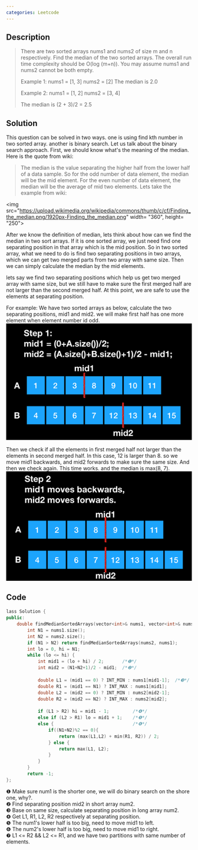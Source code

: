```yaml
---
categories: Leetcode
---
```

## Description
>There are two sorted arrays nums1 and nums2 of size m and n respectively.
>Find the median of the two sorted arrays. The overall run time complexity should be O(log (m+n)).
>You may assume nums1 and nums2 cannot be both empty.
>
>Example 1:
nums1 = [1, 3]
nums2 = [2]
The median is 2.0
>
>Example 2:
nums1 = [1, 2]
nums2 = [3, 4]
>
>The median is (2 + 3)/2 = 2.5

## Solution
This question can be solved in two ways. one is using find kth number in two sorted array. another is binary search. Let us talk about the binary search approach.
First, we should know what's the meaning of the median. Here is the quote from wiki:
> The median is the value separating the higher half from the lower half of a data sample.
So for the odd number of data element, the median will be the mid element. For the even number of data element, the median will be the average of mid two elements. Lets take the example from wiki:

<img src="https://upload.wikimedia.org/wikipedia/commons/thumb/c/cf/Finding_the_median.png/1920px-Finding_the_median.png" width= "360", height= "250">  

After we know the definition of median, lets think about how can we find the median in two sort arrays. If it is one sorted array, we just need find one separating position in that array which is the mid position. So in two sorted array, what we need to do is find two separating positions in two arrays, which we can get two merged parts from two array with same size. Then we can simply calculate the median by the mid elements.  

lets say we find two separating positions which help us get two merged array with same size,  but we still have to make sure the first merged half are not larger than the second merged half. At this point, we are safe to use the elements at separating position.  

For example:
We have two sorted arrays as below, calculate the two separating positions, mid1 and mid2. we will make first half has one more element when element number id odd.  
![Step 1](../media/pic/04_01.png)   

Then we check if all the elements in first  merged half not larger than the elements in second merged half. In this case, 12 is larger than 8. so we move mid1 backwards, and mid2 forwards to make sure the same size. And then we check again. This time works. and the median is max(8, 7).  
![Step 2](../media/pic/04_02.png)  


## Code
```cpp
lass Solution {
public:
    double findMedianSortedArrays(vector<int>& nums1, vector<int>& nums2) {
        int N1 = nums1.size();
        int N2 = nums2.size();
        if (N1 > N2) return findMedianSortedArrays(nums2, nums1);	
        int lo = 0, hi = N1;
        while (lo <= hi) {
            int mid1 = (lo + hi) / 2;       /*❶*/
            int mid2 = (N1+N2+1)/2 - mid1;  /*❷*/
            
            double L1 = (mid1 == 0) ? INT_MIN : nums1[mid1-1];	/*❸*/ 
            double R1 = (mid1 == N1) ? INT_MAX : nums1[mid1];
            double L2 = (mid2 == 0) ? INT_MIN : nums2[mid2-1];
            double R2 = (mid2 == N2) ? INT_MAX : nums2[mid2];
            
            if (L1 > R2) hi = mid1 - 1;		    /*❹*/ 
            else if (L2 > R1) lo = mid1 + 1;	/*❺*/
            else {                              /*❻*/
                if((N1+N2)%2 == 0){
                    return (max(L1,L2) + min(R1, R2)) / 2;
                } else {
                    return max(L1, L2);
                }
            }
        }
        return -1;
};
```  

❶ Make sure num1 is the shorter one, we will do binary search on the shore one, why?.  
❷ Find separating position mid2 in short array num2.  
❸ Base on same size, calculate separating position in long array num2.  
❹ Get L1, R1, L2, R2 respectively at separating position.  
❺ The num1's lower half is too big, need to move mid1 to left.  
❻ The num2's lower half is too big,  need to move mid1 to right.  
❼ L1 <= R2 && L2 <= R1, and we have two partitions with same number of elements.  
